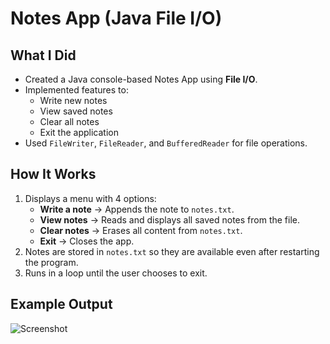 # Notes App (Java File I/O)

## What I Did
- Created a Java console-based Notes App using **File I/O**.
- Implemented features to:
  - Write new notes
  - View saved notes
  - Clear all notes
  - Exit the application
- Used `FileWriter`, `FileReader`, and `BufferedReader` for file operations.

## How It Works
1. Displays a menu with 4 options:
   - **Write a note** → Appends the note to `notes.txt`.
   - **View notes** → Reads and displays all saved notes from the file.
   - **Clear notes** → Erases all content from `notes.txt`.
   - **Exit** → Closes the app.
2. Notes are stored in `notes.txt` so they are available even after restarting the program.
3. Runs in a loop until the user chooses to exit.

## Example Output
![Screenshot](images/menu.png)
